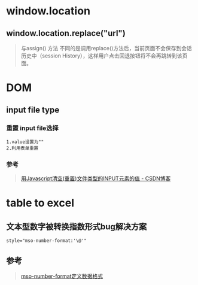 # window.location
## window.location.replace("url")
> 与assign() 方法 不同的是调用replace()方法后，当前页面不会保存到会话历史中（session History），这样用户点击回退按钮将不会再跳转到该页面。
# DOM
## input file type
### 重置 input file选择
    1.value设置为""
    2.利用表单重置
### 参考
> [用Javascript清空(重置)文件类型的INPUT元素的值 - CSDN博客](https://blog.csdn.net/cuixiping/article/details/37526871)
# table to excel
## 文本型数字被转换指数形式bug解决方案
    style="mso-number-format:'\@'"
## 参考
> [mso-number-format定义数据格式](http://www.cnblogs.com/zhangym118/p/6565068.html)
